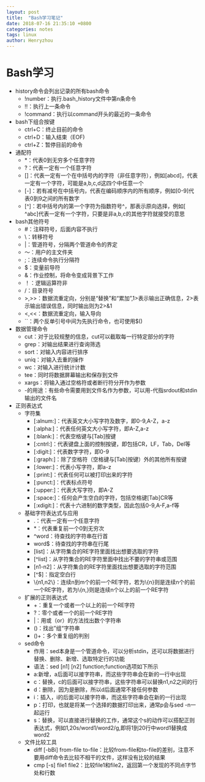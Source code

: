 ```yaml
---
layout: post
title:  "Bash学习笔记"
date: 2018-07-16 21:35:10 +0800
categories: notes
tags: linux
author: Henryzhou
---
```


# Bash学习

- history命令会列出记录的所有bash命令
  - !number：执行.bash_history文件中第n条命令
  - !!：执行上一条命令
  - !command：执行以command开头的最近的一条命令
- bash下组合按键
  - ctrl+C：终止目前的命令
  - ctrl+D：输入结束（EOF)
  - ctrl+Z：暂停目前的命令
- 通配符
  - *：代表0到无穷多个任意字符
  - ?：代表一定有一个任意字符
  - []：代表一定有一个在中括号内的字符（非任意字符），例如[abcd]，代表一定有一个字符，可能是a,b,c,d这四个中任意一个
  - [-]：若有减号在中括号内，代表在编码顺序内的所有顺序，例如[0-9]代表0到9之间的所有数字
  - [^]：若中括号内的第一个字符为指数符号^，那表示原向选择，例如[ ^abc]代表一定有一个字符，只要是非a,b,c的其他字符就接受的意思
- bash其他符号
  - #：注释符号，后面内容不执行
  - \：转移符号
  - |：管道符号，分隔两个管道命令的界定
  - ～：用户的主文件夹
  - ;：连续命令执行分隔符
  - $：变量前导符
  - &：作业控制，将命令变成背景下工作
  - ！：逻辑运算符非
  - /：目录符号
  - \>,>>：数据流重定向，分别是“替换”和“累加”,1>表示输出正确信息，2>表示输出错误信息，同时输出则为2>&1
  - \<,<<：数据流重定向，输入导向
  - ``：两个反单引号中间为先执行命令，也可使用$()
- 数据管理命令
  - cut：对于比较规整的信息，cut可以截取每一行特定部分的字符
  - grep：对输出结果进行查询筛选
  - sort：对输入内容进行排序
  - uniq：对输入去重的操作
  - wc：对输入进行统计计数
  - tee：同时将数据屏幕输出和保存到文件
  - xargs：将输入通过空格符或者断行符分开作为参数
  - -的用途：有些命令需要用到文件名作为参数，可以用-代指srdout和stdin输出的文件名
- 正则表达式
  - 字符集
    - [:alnum:]：代表英文大小写字符及数字，即0-9,A-Z，a-z
    - [:alpha:]：代表任何英文大小写字符，即A-Z,a-z
    - [:blank:]：代表空格键与[Tab]按键
    - [:cntrl:]：代表键盘上面的控制按键，即包括CR，LF，Tab，Del等
    - [:digit:]：代表数字字符，即0-9
    - [:graph:]：除了空格符（空格键与[Tab]按键）外的其他所有按键
    - [:lower:]：代表小写字符，即a-z
    - [:print:]：代表任何可以被打印出来的字符
    - [:punct:]：代表标点符号
    - [:upper:]：代表大写字符，即A-Z
    - [:space:]：任何会产生空白的字符，包括空格键[Tab]CR等
    - [:xdigit:]：代表十六进制的数字类型，因此包括0-9,A-F,a-f等
  - 基础字符表达式与应用
    - .：代表一定有一个任意字符
    - *：代表重复前一个0到无穷次
    - ^word：待查找的字符串在行首
    - word$：待查找的字符串在行尾
    - [list]：从字符集合的RE字符里面找出想要选取的字符
    - [^list]：从字符集合的RE字符里面中找出不要的字符串或范围
    - [n1-n2]：从字符集合的RE字符里面找出想要选取的字符范围
    - [^$]：指定空白行
    - \\{n1,n2\\}：连续n到m个的前一个RE字符，若为\\{n\}则是连续n个的前一个RE字符，若为\\{n,\}则是连续n个以上的前一个RE字符
  - 扩展的正则表达式
    - +：重复一个或者一个以上的前一个RE字符
    - ?：零个或者一个的前一个RE字符
    - |：用或（or）的方法找出数个字符串
    - ()：找出”组“字符串
    - ()+：多个重复组的判别
  - sed命令
    - 作用：sed本身是一个管道命令，可以分析stdin，还可以将数据进行替换、删除、新增、选取特定行的功能
    - 语法：sed \[n1\] \[n2\] function;function选项如下所示
    - a:新增，a后面可以接字符串，而这些字符串会在新的一行中出现
    - c：替换，c的后面可以接字符串，这些字符串可以替换n1,n2之间的行
    - d：删除，因为是删除，所以d后面通常不接任何参数
    - i：插入，i的后面可以接字符串，而这些字符串会在新的一行出现
    - p：打印，也就是将某一个选择的数据打印出来，通常p会与sed -n一起运行
    - s：替换，可以直接进行替换的工作，通常这个s的动作可以搭配正则表达式，例如1,20s/word1/word2/g,即将1到20行中word1替换成word2
  - 文件比较工具
    - diff [-bBi] from-file to-file：比较from-file和to-file的差别，注意不要用diff命令去比较不相干的文件，这样没有比较的结果
    - cmp [-s] file1 file2：比较file1和file2，返回第一个发现的不同点字节处和行数
